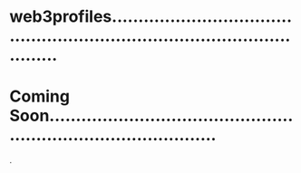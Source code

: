 # web3profiles................................................................................................
# Coming Soon.....................................................................................
.
